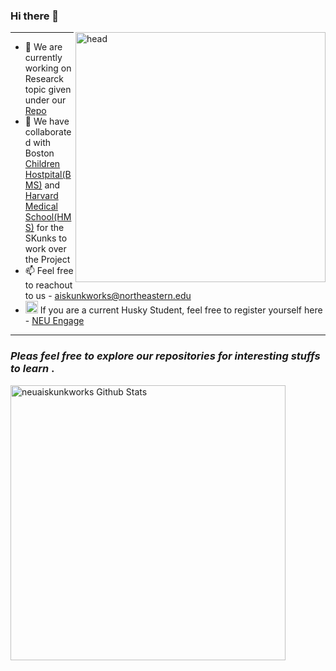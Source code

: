 ### Hi there 👋

<img align="right" alt="head" width="400px" src="https://user-images.githubusercontent.com/67298046/90579796-13653d00-e195-11ea-9aca-63355eeed649.png" /> 

--------------------

- 🔭 We are currently working on Researck topic given under our [Repo](https://github.com/neuaiskunkworks/Research-2020)
- 👯 We have collaborated with Boston [Children Hostpital(BMS)](https://www.bumc.bu.edu/busm/) and [Harvard Medical School(HMS)](https://hms.harvard.edu/) for the SKunks to work over the Project
- 📫 Feel free to reachout to us - aiskunkworks@northeastern.edu
- <img alt="NEU" width="20px" src="https://user-images.githubusercontent.com/67298046/90580613-4c061600-e197-11ea-8768-36cd391a6665.png"/> If you are a current Husky Student, feel free to register yourself here - [NEU Engage](https://neu.campuslabs.com/engage/organization/tentative-ai-skunkworks-at-northeastern)

---------------------

###  <i>Pleas feel free to explore our repositories for interesting stuffs to learn </i>.

<img width="440px" align="left" alt="neuaiskunkworks Github Stats" src="https://github-readme-stats.vercel.app/api?username=neuaiskunkworks&show_icons=true&hide_border=true" />
